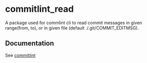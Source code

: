 # commitlint_read

A package used for commlint cli to read commit messages in given range(from, to), or in given file (default ./.git/COMMIT_EDITMSG).

## Documentation

See [commitlint](https://hyiso.github.io/commitlint)